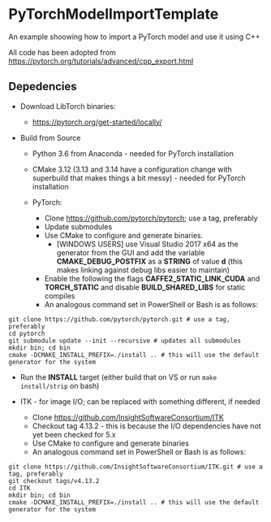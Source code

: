 # PyTorchModelImportTemplate
An example shoowing how to import a PyTorch model and use it using C++

All code has been adopted from https://pytorch.org/tutorials/advanced/cpp_export.html

## Depedencies

* Download LibTorch binaries:
  * https://pytorch.org/get-started/locally/

* Build from Source
  * Python 3.6 from Anaconda - needed for PyTorch installation

  * CMake 3.12 (3.13 and 3.14 have a configuration change with superbuild that makes things a bit messy) - needed for PyTorch installation

  * PyTorch:

    * Clone https://github.com/pytorch/pytorch; use a tag, preferably
    * Update submodules
    * Use CMake to configure and generate binaries.
      * [WINDOWS USERS] use Visual Studio 2017 x64 as the generator from the GUI and add the variable **CMAKE_DEBUG_POSTFIX** as a **STRING** of value **d** (this makes linking against debug libs easier to maintain)
    * Enable the following the flags **CAFFE2_STATIC_LINK_CUDA** and **TORCH_STATIC** and disable **BUILD_SHARED_LIBS** for static compiles 
    * An analogous command set in PowerShell or Bash is as follows:
  
```
git clone https://github.com/pytorch/pytorch.git # use a tag, preferably
cd pytorch
git submodule update --init --recursive # updates all submodules 
mkdir bin; cd bin
cmake -DCMAKE_INSTALL_PREFIX=./install .. # this will use the default generator for the system
```

  * Run the **INSTALL** target (either build that on VS or run `make install/strip` on bash)

* ITK - for image I/O; can be replaced with something different, if needed

  * Clone https://github.com/InsightSoftwareConsortium/ITK
  * Checkout tag 4.13.2 - this is because the I/O dependencies have not yet been checked for 5.x
  * Use CMake to configure and generate binaries 
  * An analogous command set in PowerShell or Bash is as follows:
  
```
git clone https://github.com/InsightSoftwareConsortium/ITK.git # use a tag, preferably
git checkout tags/v4.13.2
cd ITK
mkdir bin; cd bin
cmake -DCMAKE_INSTALL_PREFIX=./install .. # this will use the default generator for the system
```